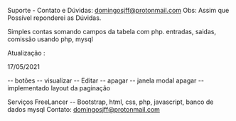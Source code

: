 
Suporte - Contato e Dúvidas: domingosjff@protonmail.com
Obs: Assim que Possível reponderei as Dúvidas.


Simples contas somando campos da tabela com php.
entradas, saidas, comissão usando php, mysql

Atualização :

17/05/2021

-- botões -- visualizar -- Editar -- apagar
-- janela modal apagar
-- implementado layout da paginação


Serviços FreeLancer -- Bootstrap, html, css, php, javascript, banco de dados mysql
Contato: domingosjff@protonmail.com
